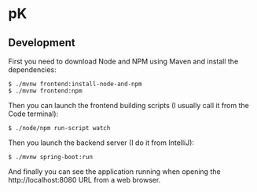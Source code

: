 # pK

## Development

First you need to download Node and NPM using Maven and install the dependencies:

    $ ./mvnw frontend:install-node-and-npm
    $ ./mvnw frontend:npm

Then you can launch the frontend building scripts (I usually call it from the Code terminal):

    $ ./node/npm run-script watch

Then you launch the backend server (I do it from IntelliJ):

    $ ./mvnw spring-boot:run

And finally you can see the application running when opening the http://localhost:8080 URL from a web browser.
